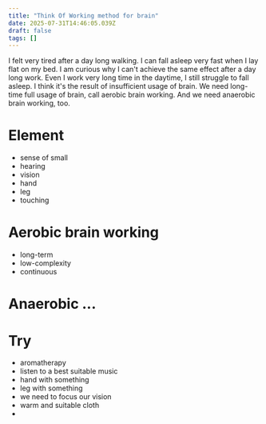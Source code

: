 ```yaml
---
title: "Think Of Working method for brain"
date: 2025-07-31T14:46:05.039Z
draft: false
tags: []
---
```


I felt very tired after a day long walking. I can fall asleep very fast when I lay flat on my bed.
I am curious why I can't achieve the same effect after a day long work.
Even I work very long time in the daytime, I still struggle to fall asleep.
I think it's the result of insufficient usage of brain.
We need long-time full usage of brain, call aerobic brain working.
And we need anaerobic brain working, too.

# Element
- sense of small
- hearing
- vision
- hand
- leg
- touching
# Aerobic brain working
- long-term
- low-complexity
- continuous


# Anaerobic ...

# Try
- aromatherapy
- listen to a best suitable music
- hand with something
- leg with something
- we need to focus our vision
- warm and suitable cloth
-